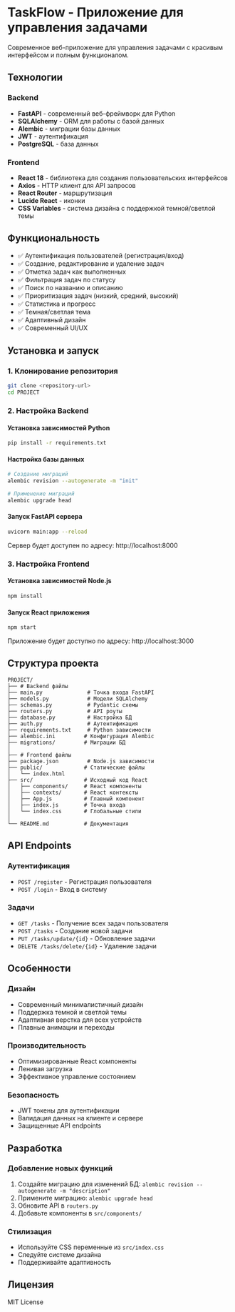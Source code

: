 # TaskFlow - Приложение для управления задачами

Современное веб-приложение для управления задачами с красивым интерфейсом и полным функционалом.

## Технологии

### Backend
- **FastAPI** - современный веб-фреймворк для Python
- **SQLAlchemy** - ORM для работы с базой данных
- **Alembic** - миграции базы данных
- **JWT** - аутентификация
- **PostgreSQL** - база данных

### Frontend
- **React 18** - библиотека для создания пользовательских интерфейсов
- **Axios** - HTTP клиент для API запросов
- **React Router** - маршрутизация
- **Lucide React** - иконки
- **CSS Variables** - система дизайна с поддержкой темной/светлой темы

## Функциональность

- ✅ Аутентификация пользователей (регистрация/вход)
- ✅ Создание, редактирование и удаление задач
- ✅ Отметка задач как выполненных
- ✅ Фильтрация задач по статусу
- ✅ Поиск по названию и описанию
- ✅ Приоритизация задач (низкий, средний, высокий)
- ✅ Статистика и прогресс
- ✅ Темная/светлая тема
- ✅ Адаптивный дизайн
- ✅ Современный UI/UX

## Установка и запуск

### 1. Клонирование репозитория
```bash
git clone <repository-url>
cd PROJECT
```

### 2. Настройка Backend

#### Установка зависимостей Python
```bash
pip install -r requirements.txt
```

#### Настройка базы данных
```bash
# Создание миграций
alembic revision --autogenerate -m "init"

# Применение миграций
alembic upgrade head
```

#### Запуск FastAPI сервера
```bash
uvicorn main:app --reload
```

Сервер будет доступен по адресу: http://localhost:8000

### 3. Настройка Frontend

#### Установка зависимостей Node.js
```bash
npm install
```

#### Запуск React приложения
```bash
npm start
```

Приложение будет доступно по адресу: http://localhost:3000

## Структура проекта

```
PROJECT/
├── # Backend файлы
├── main.py              # Точка входа FastAPI
├── models.py            # Модели SQLAlchemy
├── schemas.py           # Pydantic схемы
├── routers.py           # API роуты
├── database.py          # Настройка БД
├── auth.py              # Аутентификация
├── requirements.txt     # Python зависимости
├── alembic.ini         # Конфигурация Alembic
├── migrations/         # Миграции БД
│
├── # Frontend файлы
├── package.json         # Node.js зависимости
├── public/             # Статические файлы
│   └── index.html
├── src/                # Исходный код React
│   ├── components/     # React компоненты
│   ├── contexts/       # React контексты
│   ├── App.js          # Главный компонент
│   ├── index.js        # Точка входа
│   └── index.css       # Глобальные стили
│
└── README.md           # Документация
```

## API Endpoints

### Аутентификация
- `POST /register` - Регистрация пользователя
- `POST /login` - Вход в систему

### Задачи
- `GET /tasks` - Получение всех задач пользователя
- `POST /tasks` - Создание новой задачи
- `PUT /tasks/update/{id}` - Обновление задачи
- `DELETE /tasks/delete/{id}` - Удаление задачи

## Особенности

### Дизайн
- Современный минималистичный дизайн
- Поддержка темной и светлой темы
- Адаптивная верстка для всех устройств
- Плавные анимации и переходы

### Производительность
- Оптимизированные React компоненты
- Ленивая загрузка
- Эффективное управление состоянием

### Безопасность
- JWT токены для аутентификации
- Валидация данных на клиенте и сервере
- Защищенные API endpoints

## Разработка

### Добавление новых функций
1. Создайте миграцию для изменений БД: `alembic revision --autogenerate -m "description"`
2. Примените миграцию: `alembic upgrade head`
3. Обновите API в `routers.py`
4. Добавьте компоненты в `src/components/`

### Стилизация
- Используйте CSS переменные из `src/index.css`
- Следуйте системе дизайна
- Поддерживайте адаптивность

## Лицензия

MIT License